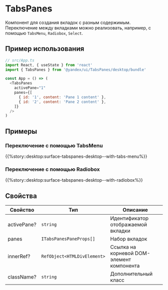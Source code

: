 # TabsPanes



<!-- description:start -->
Компонент для создания вкладок с разным содержимым.
Переключение между вкладками можно реализовать, например, с помощью `TabsMenu`, `Radiobox`, `Select`.
<!-- description:end -->

## Пример использования

```js
// src/App.ts
import React, { useState } from 'react'
import { TabsPanes } from '@yandex/ui/TabsPanes/desktop/bundle'

const App = () => (
  <TabsPanes
    activePane="1"
    panes={[
      { id: '1', content: 'Pane 1 content' },
      { id: '2', content: 'Pane 2 content' },
    ]}
  />
)
```

## Примеры

### Переключение с помощью TabsMenu

{{%story::desktop:surface-tabspanes-desktop--with-tabs-menu%}}

### Переключение с помощью Radiobox

{{%story::desktop:surface-tabspanes-desktop--with-radiobox%}}

## Свойства

<!-- props:start -->
| Свойство    | Тип                         | Описание                                  |
| ----------- | --------------------------- | ----------------------------------------- |
| activePane? | `string`                    | Идентификатор отображаемой вкладки        |
| panes       | `ITabsPanesPaneProps[]`     | Набор вкладок                             |
| innerRef?   | `RefObject<HTMLDivElement>` | Ссылка на корневой DOM-элемент компонента |
| className?  | `string`                    | Дополнительный класс                      |
<!-- props:end -->
